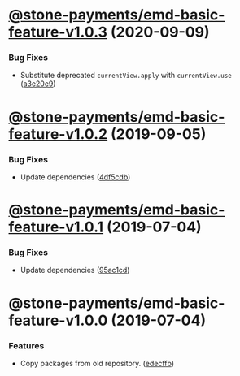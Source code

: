 # [@stone-payments/emd-basic-feature-v1.0.3](https://github.com/stone-payments/emerald-web-framework/compare/@stone-payments/emd-basic-feature-v1.0.2...@stone-payments/emd-basic-feature-v1.0.3) (2020-09-09)


### Bug Fixes

* Substitute deprecated `currentView.apply` with `currentView.use` ([a3e20e9](https://github.com/stone-payments/emerald-web-framework/commit/a3e20e9ebbf3fc2935d538aabf3eb254912c16a0))

# [@stone-payments/emd-basic-feature-v1.0.2](https://github.com/stone-payments/emerald-web-framework/compare/@stone-payments/emd-basic-feature-v1.0.1...@stone-payments/emd-basic-feature-v1.0.2) (2019-09-05)


### Bug Fixes

* Update dependencies ([4df5cdb](https://github.com/stone-payments/emerald-web-framework/commit/4df5cdb))

# [@stone-payments/emd-basic-feature-v1.0.1](https://github.com/stone-payments/emerald-web-framework/compare/@stone-payments/emd-basic-feature-v1.0.0...@stone-payments/emd-basic-feature-v1.0.1) (2019-07-04)


### Bug Fixes

* Update dependencies ([95ac1cd](https://github.com/stone-payments/emerald-web-framework/commit/95ac1cd))

# @stone-payments/emd-basic-feature-v1.0.0 (2019-07-04)


### Features

* Copy packages from old repository. ([edecffb](https://github.com/stone-payments/emerald-web-framework/commit/edecffb))
